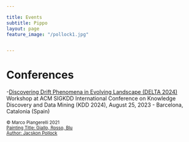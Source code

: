```yaml
---

title: Events
subtitle: Pippo
layout: page
feature_image: "/pollock1.jpg"


---
```


# Conferences

-[Discovering Drift Phenomena in Evolving Landscape (DELTA 2024)](https://aiimlab.org/events/KDD_2024_Discovering_Drift_Phenomena_in_Evolving_Landscape.htm)
Workshop at ACM SIGKDD International Conference on Knowledge Discovery and Data Mining (KDD 2024), August 25, 2023 - Barcelona, Catalonia (Spain)



<footer class="footer">
  <div class="container">
    <div class="copyright  typeset">
        <small class="small"> © Marco Piangerelli 2021 </small>
   </div>  
      <div <li="" class="item  item--nav">
         <a href="/pollock1.jpg"> <small class="small"> Painting Title: Giallo, Rosso, Blu <br> Author: Jacskon Pollock </small> </a>
      </div>


  </div>
</footer>







<!-- Global site tag (gtag.js) - Google Analytics -->
<script async src="https://www.googletagmanager.com/gtag/js?id=UA-148503736-1"></script>
<script>
  window.dataLayer = window.dataLayer || [];
  function gtag(){dataLayer.push(arguments);}
  gtag('js', new Date());

  gtag('config', 'UA-148503736-1');
</script>
